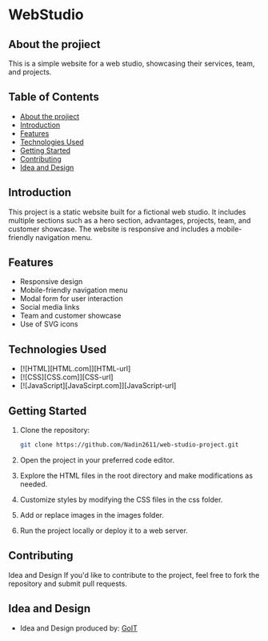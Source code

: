 # WebStudio

## About the projiect

This is a simple website for a web studio, showcasing their services, team, and
projects.

## Table of Contents

- [About the projiect](#about-the-projiect)
- [Introduction](#introduction)
- [Features](#features)
- [Technologies Used](#technologies-used)
- [Getting Started](#getting-started)
- [Contributing](#contributing)
- [Idea and Design](#idea-and-design)

## Introduction

This project is a static website built for a fictional web studio. It includes
multiple sections such as a hero section, advantages, projects, team, and
customer showcase. The website is responsive and includes a mobile-friendly
navigation menu.

## Features

- Responsive design
- Mobile-friendly navigation menu
- Modal form for user interaction
- Social media links
- Team and customer showcase
- Use of SVG icons

## Technologies Used

<a name="technologies-used"></a>

- [![HTML][HTML.com]][HTML-url]
- [![CSS][CSS.com]][CSS-url]
- [![JavaScript][JavaScirpt.com]][JavaScript-url]

## Getting Started

1. Clone the repository:

   ```bash
   git clone https://github.com/Nadin2611/web-studio-project.git

   ```

2. Open the project in your preferred code editor.

3. Explore the HTML files in the root directory and make modifications as
   needed.

4. Customize styles by modifying the CSS files in the css folder.

5. Add or replace images in the images folder.

6. Run the project locally or deploy it to a web server.

## Contributing

Idea and Design If you'd like to contribute to the project, feel free to fork
the repository and submit pull requests.

## Idea and Design

- Idea and Design produced by: [GoIT](https://goit.global/ua/)
